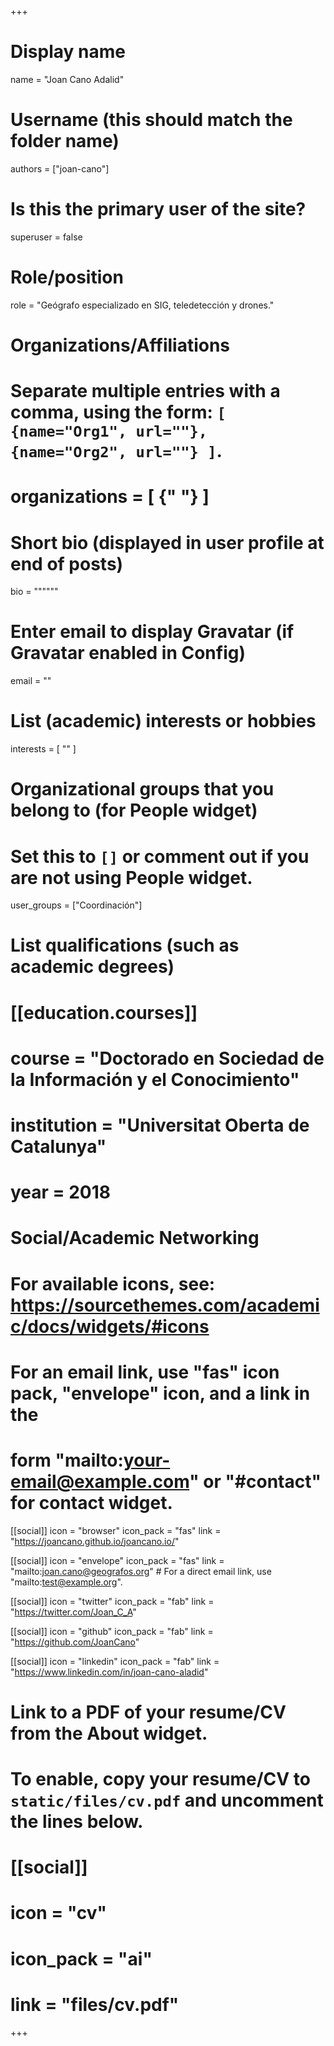 +++
# Display name
name = "Joan Cano Adalid"

# Username (this should match the folder name)
authors = ["joan-cano"]

# Is this the primary user of the site?
superuser = false

# Role/position
role = "Geógrafo especializado en SIG, teledetección y drones."

# Organizations/Affiliations
#   Separate multiple entries with a comma, using the form: `[ {name="Org1", url=""}, {name="Org2", url=""} ]`.
# organizations = [ {" "} ]

# Short bio (displayed in user profile at end of posts)
bio = """"""

# Enter email to display Gravatar (if Gravatar enabled in Config)
email = ""

# List (academic) interests or hobbies
interests = [
  ""
]

# Organizational groups that you belong to (for People widget)
#   Set this to `[]` or comment out if you are not using People widget.
user_groups = ["Coordinación"]

# List qualifications (such as academic degrees)
# [[education.courses]]
#   course = "Doctorado en Sociedad de la Información y el Conocimiento"
#   institution = "Universitat Oberta de Catalunya"
#   year = 2018

# Social/Academic Networking
# For available icons, see: https://sourcethemes.com/academic/docs/widgets/#icons
#   For an email link, use "fas" icon pack, "envelope" icon, and a link in the
#   form "mailto:your-email@example.com" or "#contact" for contact widget.

[[social]]
  icon = "browser"
  icon_pack = "fas"
  link = "https://joancano.github.io/joancano.io/"

[[social]]
  icon = "envelope"
  icon_pack = "fas"
  link = "mailto:joan.cano@geografos.org"  # For a direct email link, use "mailto:test@example.org".

[[social]]
  icon = "twitter"
  icon_pack = "fab"
  link = "https://twitter.com/Joan_C_A"

[[social]]
  icon = "github"
  icon_pack = "fab"
  link = "https://github.com/JoanCano"

[[social]]
  icon = "linkedin"
  icon_pack = "fab"
  link = "https://www.linkedin.com/in/joan-cano-aladid"

# Link to a PDF of your resume/CV from the About widget.
# To enable, copy your resume/CV to `static/files/cv.pdf` and uncomment the lines below.
# [[social]]
#   icon = "cv"
#   icon_pack = "ai"
#   link = "files/cv.pdf"

+++
